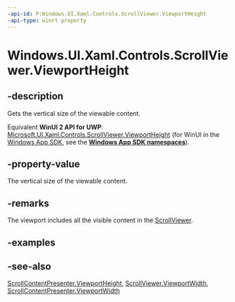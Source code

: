 ```yaml
---
-api-id: P:Windows.UI.Xaml.Controls.ScrollViewer.ViewportHeight
-api-type: winrt property
---
```


<!-- Property syntax
public double ViewportHeight { get; }
-->

# Windows.UI.Xaml.Controls.ScrollViewer.ViewportHeight

## -description
Gets the vertical size of the viewable content.

Equivalent **WinUI 2 API for UWP**: [Microsoft.UI.Xaml.Controls.ScrollViewer.ViewportHeight](/windows/winui/api/microsoft.ui.xaml.controls.scrollviewer.viewportheight) (for WinUI in the [Windows App SDK](/windows/apps/windows-app-sdk/), see the **[Windows App SDK namespaces](/windows/windows-app-sdk/api/winrt/)**).

## -property-value
The vertical size of the viewable content.

## -remarks
The viewport includes all the visible content in the [ScrollViewer](scrollviewer.md).

## -examples

## -see-also
[ScrollContentPresenter.ViewportHeight](scrollcontentpresenter_viewportheight.md), [ScrollViewer.ViewportWidth](scrollviewer_viewportwidth.md), [ScrollContentPresenter.ViewportWidth](scrollcontentpresenter_viewportwidth.md)
